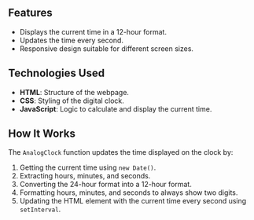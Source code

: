## Features

- Displays the current time in a 12-hour format.
- Updates the time every second.
- Responsive design suitable for different screen sizes.

## Technologies Used

- **HTML**: Structure of the webpage.
- **CSS**: Styling of the digital clock.
- **JavaScript**: Logic to calculate and display the current time.

## How It Works

The `AnalogClock` function updates the time displayed on the clock by:

1. Getting the current time using `new Date()`.
2. Extracting hours, minutes, and seconds.
3. Converting the 24-hour format into a 12-hour format.
4. Formatting hours, minutes, and seconds to always show two digits.
5. Updating the HTML element with the current time every second using `setInterval`.
